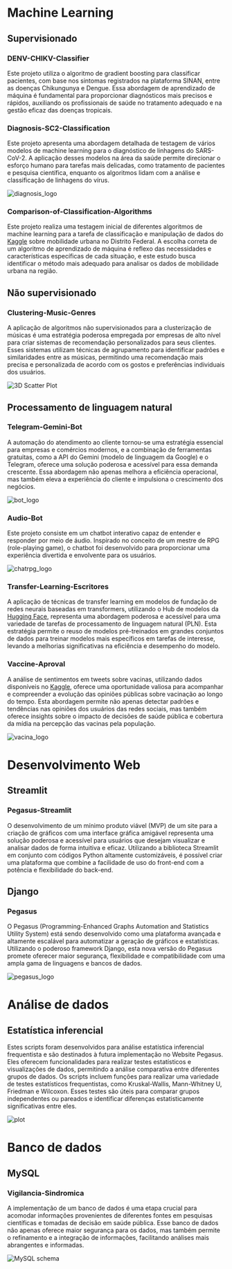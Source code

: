 # Machine Learning

## Supervisionado

### DENV-CHIKV-Classifier

Este projeto utiliza o algoritmo de gradient boosting para classificar pacientes, com base nos sintomas registrados na plataforma SINAN, entre as doenças Chikungunya e Dengue. Essa abordagem de aprendizado de máquina é fundamental para proporcionar diagnósticos mais precisos e rápidos, auxiliando os profissionais de saúde no tratamento adequado e na gestão eficaz das doenças tropicais.

### Diagnosis-SC2-Classification

Este projeto apresenta uma abordagem detalhada de testagem de vários modelos de machine learning para o diagnóstico de linhagens do SARS-CoV-2. A aplicação desses modelos na área da saúde permite direcionar o esforço humano para tarefas mais delicadas, como tratamento de pacientes e pesquisa científica, enquanto os algoritmos lidam com a análise e classificação de linhagens do vírus.

![diagnosis_logo](https://github.com/pdrmglc/Portfolio/blob/main/Diagnosis-SC2-Classification/PosTunningMatrizConfusao.png)

### Comparison-of-Classification-Algorithms

Este projeto realiza uma testagem inicial de diferentes algoritmos de machine learning para a tarefa de classificação e manipulação de dados do [Kaggle](https://www.kaggle.com/) sobre mobilidade urbana no Distrito Federal. A escolha correta de um algoritmo de aprendizado de máquina é reflexo das necessidades e características específicas de cada situação, e este estudo busca identificar o método mais adequado para analisar os dados de mobilidade urbana na região.

## Não supervisionado

### Clustering-Music-Genres

A aplicação de algoritmos não supervisionados para a clusterização de músicas é uma estratégia poderosa empregada por empresas de alto nível para criar sistemas de recomendação personalizados para seus clientes. Esses sistemas utilizam técnicas de agrupamento para identificar padrões e similaridades entre as músicas, permitindo uma recomendação mais precisa e personalizada de acordo com os gostos e preferências individuais dos usuários.

![3D Scatter Plot](https://github.com/pdrmglc/Portfolio/blob/main/Clustering-Music-Genres/output/3dScatterRescaled.png)

## Processamento de linguagem natural

### Telegram-Gemini-Bot

A automação do atendimento ao cliente tornou-se uma estratégia essencial para empresas e comércios modernos, e a combinação de ferramentas gratuitas, como a API do Gemini (modelo de linguagem da Google) e o Telegram, oferece uma solução poderosa e acessível para essa demanda crescente. Essa abordagem não apenas melhora a eficiência operacional, mas também eleva a experiência do cliente e impulsiona o crescimento dos negócios.

![bot_logo](https://github.com/pdrmglc/Portfolio/blob/main/Telegram-Gemini-Bot/image.jpg)

### Audio-Bot

Este projeto consiste em um chatbot interativo capaz de entender e responder por meio de áudio. Inspirado no conceito de um mestre de RPG (role-playing game), o chatbot foi desenvolvido para proporcionar uma experiência divertida e envolvente para os usuários.

![chatrpg_logo](https://github.com/pdrmglc/Portfolio/blob/main/Audio-Bot/logo_chatrpg.jpg)

### Transfer-Learning-Escritores

A aplicação de técnicas de transfer learning em modelos de fundação de redes neurais baseadas em transformers, utilizando o Hub de modelos da [Hugging Face](https://huggingface.co/), representa uma abordagem poderosa e acessível para uma variedade de tarefas de processamento de linguagem natural (PLN). Esta estratégia permite o reuso de modelos pré-treinados em grandes conjuntos de dados para treinar modelos mais específicos em tarefas de interesse, levando a melhorias significativas na eficiência e desempenho do modelo.

### Vaccine-Aproval

A análise de sentimentos em tweets sobre vacinas, utilizando dados disponíveis no [Kaggle](https://www.kaggle.com/), oferece uma oportunidade valiosa para acompanhar e compreender a evolução das opiniões públicas sobre vacinação ao longo do tempo. Esta abordagem permite não apenas detectar padrões e tendências nas opiniões dos usuários das redes sociais, mas também oferece insights sobre o impacto de decisões de saúde pública e cobertura da mídia na percepção das vacinas pela população.

![vacina_logo](https://github.com/pdrmglc/Portfolio/blob/main/Vaccine-Aproval/output/plotFreqRel.png)

# Desenvolvimento Web

## Streamlit

### Pegasus-Streamlit

O desenvolvimento de um mínimo produto viável (MVP) de um site para a criação de gráficos com uma interface gráfica amigável representa uma solução poderosa e acessível para usuários que desejam visualizar e analisar dados de forma intuitiva e eficaz. Utilizando a biblioteca Streamlit em conjunto com códigos Python altamente customizáveis, é possível criar uma plataforma que combine a facilidade de uso do front-end com a potência e flexibilidade do back-end.

## Django

### Pegasus

O Pegasus (Programming-Enhanced Graphs Automation and Statistics Utility System) está sendo desenvolvido como uma plataforma avançada e altamente escalável para automatizar a geração de gráficos e estatísticas. Utilizando o poderoso framework Django, esta nova versão do Pegasus promete oferecer maior segurança, flexibilidade e compatibilidade com uma ampla gama de linguagens e bancos de dados.

![pegasus_logo](https://github.com/pdrmglc/Pegasus/blob/main/media/logo.svg)

# Análise de dados

## Estatística inferencial

Estes scripts foram desenvolvidos para análise estatística inferencial frequentista e são destinados à futura implementação no Website Pegasus. Eles oferecem funcionalidades para realizar testes estatísticos e visualizações de dados, permitindo a análise comparativa entre diferentes grupos de dados.
Os scripts incluem funções para realizar uma variedade de testes estatísticos frequentistas, como Kruskal-Wallis, Mann-Whitney U, Friedman e Wilcoxon. Esses testes são úteis para comparar grupos independentes ou pareados e identificar diferenças estatisticamente significativas entre eles.

![plot](https://github.com/pdrmglc/Portfolio/blob/main/Pegasus-Scripts/Estatistica/QuantitativoNaoParametricos/comparacoesVariaveis.png)

# Banco de dados

## MySQL

### Vigilancia-Sindromica

A implementação de um banco de dados é uma etapa crucial para acomodar informações provenientes de diferentes fontes em pesquisas científicas e tomadas de decisão em saúde pública. Esse banco de dados não apenas oferece maior segurança para os dados, mas também permite o refinamento e a integração de informações, facilitando análises mais abrangentes e informadas.

![MySQL schema](https://github.com/pdrmglc/Portfolio/blob/main/Vigilancia-Sindromica/schema.jpg)
